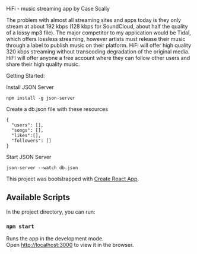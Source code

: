 HiFi - music streaming app by Case Scally

The problem with almost all streaming sites and apps  today is they only stream at about 192 kbps (128 kbps for SoundCloud, about half the quality of a lossy mp3 file). The major competitor to my application would be Tidal, which offers lossless streaming, however artists must release their music through a label to publish music on their platform. HiFi will offer high quality 320 kbps streaming without transcoding  degradation of the original media. HiFI will offer anyone a free account where they can follow other users and share their high quality music.

Getting Started:

Install JSON Server

`npm install -g json-server`

Create a db.json file with these resources
```
{
  "users": [],
  "songs": [],
  "likes":[],
  "followers": []
}
```

Start JSON Server

`json-server --watch db.json`

This project was bootstrapped with [Create React App](https://github.com/facebook/create-react-app).

## Available Scripts

In the project directory, you can run:

### `npm start`

Runs the app in the development mode.<br />
Open [http://localhost:3000](http://localhost:3000) to view it in the browser.
